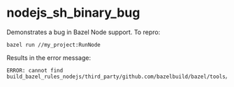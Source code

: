 # nodejs_sh_binary_bug

Demonstrates a bug in Bazel Node support. To repro:

```
bazel run //my_project:RunNode
```

Results in the error message:

```
ERROR: cannot find build_bazel_rules_nodejs/third_party/github.com/bazelbuild/bazel/tools/bash/runfiles/runfiles.bash
```
